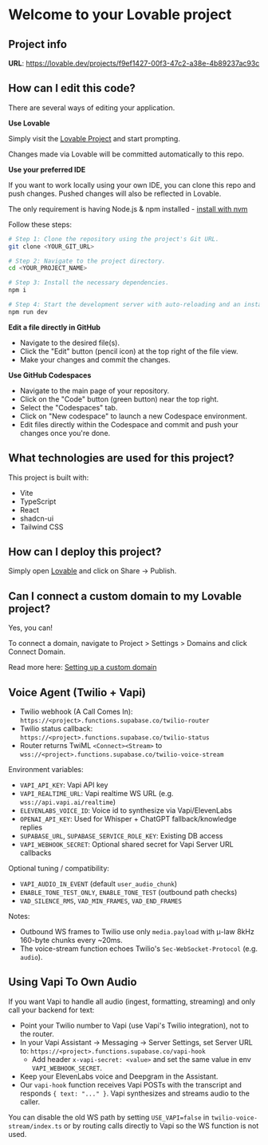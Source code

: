 # Welcome to your Lovable project

## Project info

**URL**: https://lovable.dev/projects/f9ef1427-00f3-47c2-a38e-4b89237ac93c

## How can I edit this code?

There are several ways of editing your application.

**Use Lovable**

Simply visit the [Lovable Project](https://lovable.dev/projects/f9ef1427-00f3-47c2-a38e-4b89237ac93c) and start prompting.

Changes made via Lovable will be committed automatically to this repo.

**Use your preferred IDE**

If you want to work locally using your own IDE, you can clone this repo and push changes. Pushed changes will also be reflected in Lovable.

The only requirement is having Node.js & npm installed - [install with nvm](https://github.com/nvm-sh/nvm#installing-and-updating)

Follow these steps:

```sh
# Step 1: Clone the repository using the project's Git URL.
git clone <YOUR_GIT_URL>

# Step 2: Navigate to the project directory.
cd <YOUR_PROJECT_NAME>

# Step 3: Install the necessary dependencies.
npm i

# Step 4: Start the development server with auto-reloading and an instant preview.
npm run dev
```

**Edit a file directly in GitHub**

- Navigate to the desired file(s).
- Click the "Edit" button (pencil icon) at the top right of the file view.
- Make your changes and commit the changes.

**Use GitHub Codespaces**

- Navigate to the main page of your repository.
- Click on the "Code" button (green button) near the top right.
- Select the "Codespaces" tab.
- Click on "New codespace" to launch a new Codespace environment.
- Edit files directly within the Codespace and commit and push your changes once you're done.

## What technologies are used for this project?

This project is built with:

- Vite
- TypeScript
- React
- shadcn-ui
- Tailwind CSS

## How can I deploy this project?

Simply open [Lovable](https://lovable.dev/projects/f9ef1427-00f3-47c2-a38e-4b89237ac93c) and click on Share -> Publish.

## Can I connect a custom domain to my Lovable project?

Yes, you can!

To connect a domain, navigate to Project > Settings > Domains and click Connect Domain.

Read more here: [Setting up a custom domain](https://docs.lovable.dev/tips-tricks/custom-domain#step-by-step-guide)

## Voice Agent (Twilio + Vapi)

- Twilio webhook (A Call Comes In): `https://<project>.functions.supabase.co/twilio-router`
- Twilio status callback: `https://<project>.functions.supabase.co/twilio-status`
- Router returns TwiML `<Connect><Stream>` to `wss://<project>.functions.supabase.co/twilio-voice-stream`

Environment variables:

- `VAPI_API_KEY`: Vapi API key
- `VAPI_REALTIME_URL`: Vapi realtime WS URL (e.g. `wss://api.vapi.ai/realtime`)
- `ELEVENLABS_VOICE_ID`: Voice id to synthesize via Vapi/ElevenLabs
- `OPENAI_API_KEY`: Used for Whisper + ChatGPT fallback/knowledge replies
- `SUPABASE_URL`, `SUPABASE_SERVICE_ROLE_KEY`: Existing DB access
- `VAPI_WEBHOOK_SECRET`: Optional shared secret for Vapi Server URL callbacks

Optional tuning / compatibility:

- `VAPI_AUDIO_IN_EVENT` (default `user_audio_chunk`)
- `ENABLE_TONE_TEST_ONLY`, `ENABLE_TONE_TEST` (outbound path checks)
- `VAD_SILENCE_RMS`, `VAD_MIN_FRAMES`, `VAD_END_FRAMES`

Notes:

- Outbound WS frames to Twilio use only `media.payload` with μ-law 8kHz 160-byte chunks every ~20ms.
- The voice-stream function echoes Twilio's `Sec-WebSocket-Protocol` (e.g. `audio`).

## Using Vapi To Own Audio

If you want Vapi to handle all audio (ingest, formatting, streaming) and only call your backend for text:

- Point your Twilio number to Vapi (use Vapi's Twilio integration), not to the router.
- In your Vapi Assistant → Messaging → Server Settings, set Server URL to:
  `https://<project>.functions.supabase.co/vapi-hook`
  - Add header `x-vapi-secret: <value>` and set the same value in env `VAPI_WEBHOOK_SECRET`.
- Keep your ElevenLabs voice and Deepgram in the Assistant.
- Our `vapi-hook` function receives Vapi POSTs with the transcript and responds `{ text: "..." }`. Vapi synthesizes and streams audio to the caller.

You can disable the old WS path by setting `USE_VAPI=false` in `twilio-voice-stream/index.ts` or by routing calls directly to Vapi so the WS function is not used.

